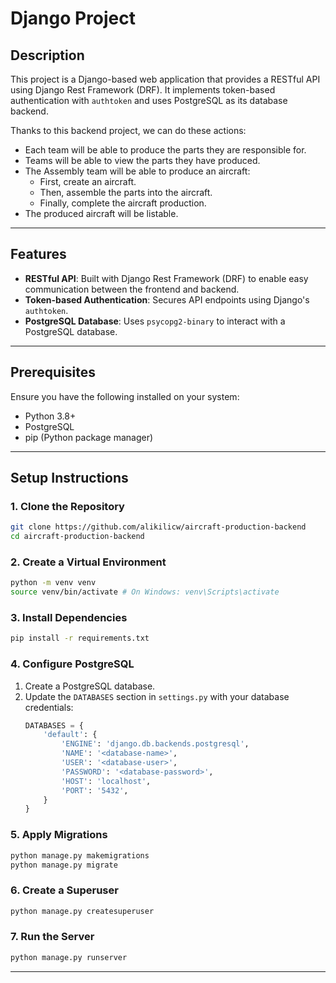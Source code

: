 # Django Project

## Description

This project is a Django-based web application that provides a RESTful API using Django Rest Framework (DRF). It implements token-based authentication with `authtoken` and uses PostgreSQL as its database backend.

Thanks to this backend project, we can do these actions:

- Each team will be able to produce the parts they are responsible for.
- Teams will be able to view the parts they have produced.
- The Assembly team will be able to produce an aircraft:
  - First, create an aircraft.
  - Then, assemble the parts into the aircraft.
  - Finally, complete the aircraft production.
- The produced aircraft will be listable.

---

## Features

- **RESTful API**: Built with Django Rest Framework (DRF) to enable easy communication between the frontend and backend.
- **Token-based Authentication**: Secures API endpoints using Django's `authtoken`.
- **PostgreSQL Database**: Uses `psycopg2-binary` to interact with a PostgreSQL database.

---

## Prerequisites

Ensure you have the following installed on your system:

- Python 3.8+
- PostgreSQL
- pip (Python package manager)

---

## Setup Instructions

### 1. Clone the Repository

```bash
git clone https://github.com/alikilicw/aircraft-production-backend
cd aircraft-production-backend
```

### 2. Create a Virtual Environment

```bash
python -m venv venv
source venv/bin/activate # On Windows: venv\Scripts\activate
```

### 3. Install Dependencies

```bash
pip install -r requirements.txt
```

### 4. Configure PostgreSQL

1. Create a PostgreSQL database.
2. Update the `DATABASES` section in `settings.py` with your database credentials:
   ```python
   DATABASES = {
       'default': {
           'ENGINE': 'django.db.backends.postgresql',
           'NAME': '<database-name>',
           'USER': '<database-user>',
           'PASSWORD': '<database-password>',
           'HOST': 'localhost',
           'PORT': '5432',
       }
   }
   ```

### 5. Apply Migrations

```bash
python manage.py makemigrations
python manage.py migrate
```

### 6. Create a Superuser

```bash
python manage.py createsuperuser
```

### 7. Run the Server

```bash
python manage.py runserver
```

---
